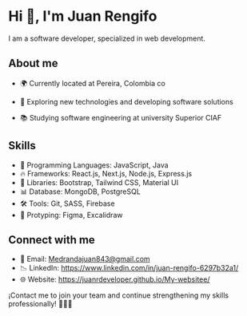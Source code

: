 # Hi 👋, I'm Juan Rengifo 

I am a software developer, specialized in web development.


## About me

- 🌍 Currently located at Pereira, Colombia co</p>
- 🧐 Exploring new technologies and developing software solutions</p>
- 📚 Studying software engineering at university Superior CIAF</p>

## Skills

- 📌 Programming Languages: JavaScript, Java
- 🔥 Frameworks: React.js, Next.js, Node.js, Express.js
- 🔋 Libraries: Bootstrap, Tailwind CSS, Material UI
- 📊 Database: MongoDB, PostgreSQL
- 🛠️ Tools: Git, SASS, Firebase
- 🎨 Protyping: Figma, Excalidraw


## Connect with me

- 📩 Email: Medrandajuan843@gmail.com
- 📉 LinkedIn: https://www.linkedin.com/in/juan-rengifo-6297b32a1/
- 🌐 Website: https://juanrdeveloper.github.io/My-websitee/

¡Contact me to join your team and continue strengthening my skills professionally! 👨🏽‍💻
    
 
 




